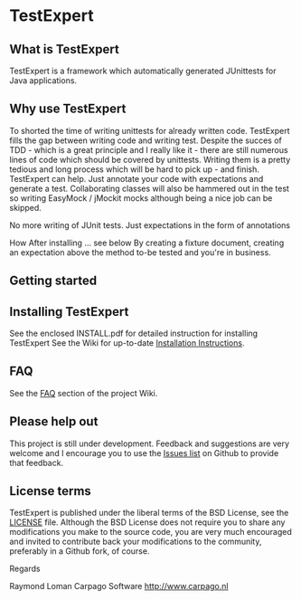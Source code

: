 TestExpert
========

What is TestExpert
-------------------

TestExpert is a framework which automatically generated JUnittests for Java applications.

Why use TestExpert
-------------------

To shorted the time of writing unittests for already written code.
TestExpert fills the gap between writing code and writing test. Despite the succes of TDD - which is a great principle and I really like it - there 
are still numerous lines of code which should be covered by unittests. Writing them is a pretty tedious and long
process which will be hard to pick up - and finish. TestExpert can help. Just annotate your code with expectations
and generate a test. Collaborating classes will also be hammered out in the test so writing EasyMock / jMockit mocks although being a
nice job can be skipped.

No more writing of JUnit tests. Just expectations in the form of annotations

How
After installing ... see below
By creating a fixture document, creating an expectation above the method to-be tested and you're in business.

Getting started
---------------


Installing TestExpert
---------------------
See the enclosed INSTALL.pdf for detailed instruction for installing TestExpert
See the Wiki for up-to-date [Installation Instructions](http://github.com/carpago/test-expert/test-expert/doc/INSTALL).


FAQ
---
See the [FAQ](http://github.com/carpago/test-expert/wiki/FAQ) section of the project
Wiki.


Please help out
---------------
This project is still under development. Feedback and suggestions are very
welcome and I encourage you to use the [Issues
list](http://github.com/carpago/test-expert/issues) on Github to provide that
feedback.



License terms
-------------
TestExpert is published under the liberal terms of the BSD License, see the
[LICENSE](LICENSE) file. Although the BSD License does not require you to share
any modifications you make to the source code, you are very much encouraged and
invited to contribute back your modifications to the community, preferably
in a Github fork, of course.


Regards

Raymond Loman
Carpago Software
http://www.carpago.nl


